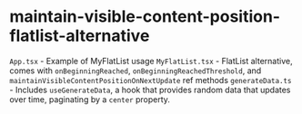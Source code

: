 # maintain-visible-content-position-flatlist-alternative

`App.tsx` - Example of MyFlatList usage
`MyFlatList.tsx` - FlatList alternative, comes with `onBeginningReached`, `onBeginningReachedThreshold`, and `maintainVisibleContentPositionOnNextUpdate` ref methods
`generateData.ts` - Includes `useGenerateData`, a hook that provides random data that updates over time, paginating by a `center` property.
